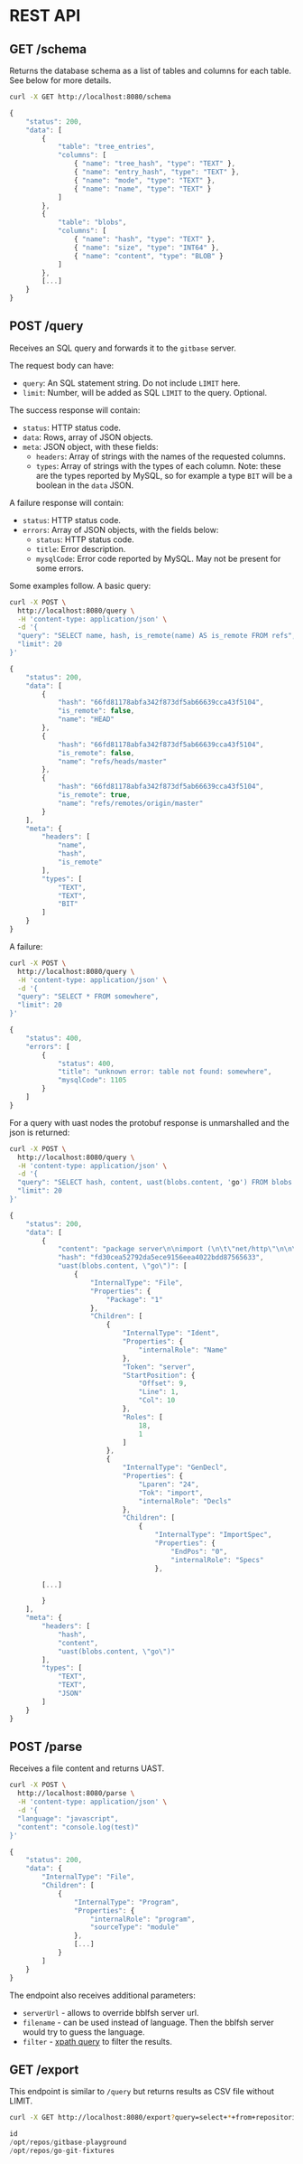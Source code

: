 # REST API

## GET /schema

Returns the database schema as a list of tables and columns for each table. See below for more details.

```bash
curl -X GET http://localhost:8080/schema
```

```javascript
{
    "status": 200,
    "data": [
        {
            "table": "tree_entries",
            "columns": [
                { "name": "tree_hash", "type": "TEXT" },
                { "name": "entry_hash", "type": "TEXT" },
                { "name": "mode", "type": "TEXT" },
                { "name": "name", "type": "TEXT" }
            ]
        },
        {
            "table": "blobs",
            "columns": [
                { "name": "hash", "type": "TEXT" },
                { "name": "size", "type": "INT64" },
                { "name": "content", "type": "BLOB" }
            ]
        },
        [...]
    }
}
```

## POST /query

Receives an SQL query and forwards it to the `gitbase` server.

The request body can have:

* `query`: An SQL statement string. Do not include `LIMIT` here.
* `limit`: Number, will be added as SQL `LIMIT` to the query. Optional.

The success response will contain:

* `status`: HTTP status code.
* `data`: Rows, array of JSON objects.
* `meta`: JSON object, with these fields:
  * `headers`: Array of strings with the names of the requested columns.
  * `types`: Array of strings with the types of each column. Note: these are the types reported by MySQL, so for example a type `BIT` will be a boolean in the `data` JSON.

A failure response will contain:

* `status`: HTTP status code.
* `errors`: Array of JSON objects, with the fields below:
  * `status`: HTTP status code.
  * `title`: Error description.
  * `mysqlCode`: Error code reported by MySQL. May not be present for some errors.

Some examples follow. A basic query:

```bash
curl -X POST \
  http://localhost:8080/query \
  -H 'content-type: application/json' \
  -d '{
  "query": "SELECT name, hash, is_remote(name) AS is_remote FROM refs",
  "limit": 20
}'
```

```javascript
{
    "status": 200,
    "data": [
        {
            "hash": "66fd81178abfa342f873df5ab66639cca43f5104",
            "is_remote": false,
            "name": "HEAD"
        },
        {
            "hash": "66fd81178abfa342f873df5ab66639cca43f5104",
            "is_remote": false,
            "name": "refs/heads/master"
        },
        {
            "hash": "66fd81178abfa342f873df5ab66639cca43f5104",
            "is_remote": true,
            "name": "refs/remotes/origin/master"
        }
    ],
    "meta": {
        "headers": [
            "name",
            "hash",
            "is_remote"
        ],
        "types": [
            "TEXT",
            "TEXT",
            "BIT"
        ]
    }
}
```

A failure:

```bash
curl -X POST \
  http://localhost:8080/query \
  -H 'content-type: application/json' \
  -d '{
  "query": "SELECT * FROM somewhere",
  "limit": 20
}'
```

```javascript
{
    "status": 400,
    "errors": [
        {
            "status": 400,
            "title": "unknown error: table not found: somewhere",
            "mysqlCode": 1105
        }
    ]
}
```

For a query with uast nodes the protobuf response is unmarshalled and the json is returned:

```bash
curl -X POST \
  http://localhost:8080/query \
  -H 'content-type: application/json' \
  -d '{
  "query": "SELECT hash, content, uast(blobs.content, 'go') FROM blobs WHERE hash='fd30cea52792da5ece9156eea4022bdd87565633'",
  "limit": 20
}'
```

```javascript
{
    "status": 200,
    "data": [
        {
            "content": "package server\n\nimport (\n\t\"net/http\"\n\n\t\"github.com/src-d/gitbase-playground/server/handler\"\n\n\t\"github.com/go-chi/chi\"\n\t\"github.com/go-chi/chi/middleware\"\n\t\"github.com/pressly/lg\"\n\t\"github.com/rs/cors\"\n\t\"github.com/sirupsen/logrus\"\n)\n\n// Router returns a Handler to serve the backend\nfunc Router(\n\tlogger *logrus.Logger,\n\tstatic *handler.Static,\n\tversion string,\n) http.Handler {\n\n\t// cors options\n\tcorsOptions := cors.Options{\n\t\tAllowedOrigins:   []string{\"*\"},\n\t\tAllowedMethods:   []string{\"GET\", \"POST\", \"PUT\", \"OPTIONS\"},\n\t\tAllowedHeaders:   []string{\"Location\", \"Authorization\", \"Content-Type\"},\n\t\tAllowCredentials: true,\n\t}\n\n\tr := chi.NewRouter()\n\n\tr.Use(middleware.Recoverer)\n\tr.Use(cors.New(corsOptions).Handler)\n\tr.Use(lg.RequestLogger(logger))\n\n\tr.Get(\"/version\", handler.APIHandlerFunc(handler.Version(version)))\n\n\tr.Get(\"/static/*\", static.ServeHTTP)\n\tr.Get(\"/*\", static.ServeHTTP)\n\n\treturn r\n}\n",
            "hash": "fd30cea52792da5ece9156eea4022bdd87565633",
            "uast(blobs.content, \"go\")": [
                {
                    "InternalType": "File",
                    "Properties": {
                        "Package": "1"
                    },
                    "Children": [
                        {
                            "InternalType": "Ident",
                            "Properties": {
                                "internalRole": "Name"
                            },
                            "Token": "server",
                            "StartPosition": {
                                "Offset": 9,
                                "Line": 1,
                                "Col": 10
                            },
                            "Roles": [
                                18,
                                1
                            ]
                        },
                        {
                            "InternalType": "GenDecl",
                            "Properties": {
                                "Lparen": "24",
                                "Tok": "import",
                                "internalRole": "Decls"
                            },
                            "Children": [
                                {
                                    "InternalType": "ImportSpec",
                                    "Properties": {
                                        "EndPos": "0",
                                        "internalRole": "Specs"
                                    },

        [...]

        }
    ],
    "meta": {
        "headers": [
            "hash",
            "content",
            "uast(blobs.content, \"go\")"
        ],
        "types": [
            "TEXT",
            "TEXT",
            "JSON"
        ]
    }
}
```

## POST /parse

Receives a file content and returns UAST.

```bash
curl -X POST \
  http://localhost:8080/parse \
  -H 'content-type: application/json' \
  -d '{
  "language": "javascript",
  "content": "console.log(test)"
}'
```

```javascript
{
    "status": 200,
    "data": {
        "InternalType": "File",
        "Children": [
            {
                "InternalType": "Program",
                "Properties": {
                    "internalRole": "program",
                    "sourceType": "module"
                },
                [...]
            }
        ]
    }
}
```

The endpoint also receives additional parameters:

* `serverUrl` - allows to override bblfsh server url.
* `filename` - can be used instead of language. Then the bblfsh server would try to guess the language.
* `filter` - [xpath query](https://doc.bblf.sh/user/uast-querying.html) to filter the results.

## GET /export

This endpoint is similar to `/query` but returns results as CSV file without LIMIT.

```bash
curl -X GET http://localhost:8080/export?query=select+*+from+repositories
```

```javascript
id
/opt/repos/gitbase-playground
/opt/repos/go-git-fixtures
```

